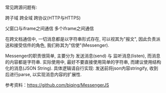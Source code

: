常见跨源问题有:

跨子域
跨全域
跨协议(HTTP与HTTPS)

父窗口与iframe之间通信
多个iframe之间通信

在跨文档通信中, 一切消息都是以字符串形式存在, 可以视其为"报文", 因此负责派送和接受信件的角色, 我们称其为"信使"(Messenger).

Messenger的职责很简单, 主要分为 发送消息(send) 与 监听消息(listen), 而消息的内容都是字符串. 实际使用中, 最好不要直接使用简单的字符串, 而建议使用结构化的消息(JSON String). 具体逻辑请自行实现: 发送前将json内容stringify, 收到后进行parse, 以实现消息内容的扩展性.

参考资料：https://github.com/biqing/MessengerJS
